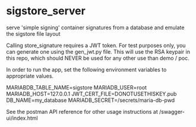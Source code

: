 # sigstore_server
serve 'simple signing' container signatures from a database and emulate the sigstore file layout

Calling store_signature requires a JWT token.  For test purposes only, you can generate one using the gen_jwt.py file.
This will use the RSA keypair in this repo, which should NEVER be used for any other use than demo / poc.

In order to run the app, set the following environment variables to appropriate values.

MARIABDB_TABLE_NAME=sigstore
MARIADB_USER=root
MARIADB_HOST=127.0.0.1
JWT_CERT_FILE=DONOTUSETHISKEY.pub
DB_NAME=my_database
MARIADB_SECRET=/secrets/maria-db-pwd

See the postman API reference for other usage instructions at /swagger-ui/index.html
